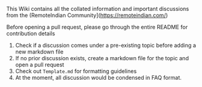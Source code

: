 This Wiki contains all the collated information and important discussions from the (RemoteIndian Community](https://remoteindian.com/)  

Before opening a pull request, please go through the entire README for contribution details
1) Check if a discussion comes under a pre-existing topic before adding a new markdown file 
2) If no prior discussion exists, create a markdown file for the topic and open a pull request
3) Check out `Template.md` for formatting guidelines
4) At the moment, all discussion would be condensed in FAQ format. 
